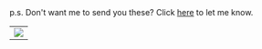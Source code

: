 <br/><br/>
p.s. Don't want me to send you these? Click [here](http://localtest.softsideoftech.com:8080/bye/{{.SentEmailId}}) to let me know.

<table width="100%" border="0" cellspacing="0" cellpadding="0">
    <tr>
        <td align="center">
            <img src="https://{{.SiteDomain}}/bear/{{.SentEmailId}}.png"/>
        </td>
    </tr>
</table>

